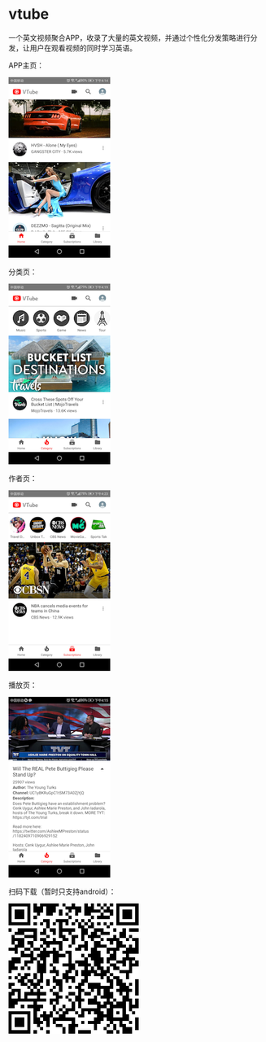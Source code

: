 # vtube

一个英文视频聚合APP，收录了大量的英文视频，并通过个性化分发策略进行分发，让用户在观看视频的同时学习英语。


APP主页：

![首页](https://github.com/yully06/vtube/blob/master/pic/Screenshot_20191029-161412.png)

分类页：

![分类页](https://github.com/yully06/vtube/blob/master/pic/Screenshot_20191029-161932.png)

作者页：

![作者页](https://github.com/yully06/vtube/blob/master/pic/Screenshot_20191029-162335.png)

播放页：

![播放页](https://github.com/yully06/vtube/blob/master/pic/Screenshot_20191029-161559.png)


扫码下载（暂时只支持android）：

![下载二维码](https://github.com/yully06/vtube/blob/master/pic/1573206894.png)
